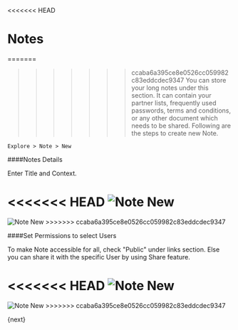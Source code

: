 <<<<<<< HEAD
# Notes

=======
>>>>>>> ccaba6a395ce8e0526cc059982c83eddcdec9347
You can store your long notes under this section. It can contain your partner lists, frequently used passwords, terms and conditions, or any other document which needs to be shared. Following are the steps to create new Note.

`Explore > Note > New`

####Notes Details

Enter Title and Context.

<<<<<<< HEAD
<img class="screenshot" alt="Note New" src="/docs/assets/img/collaboration-tools/note-1.png">
=======
<img class="screenshot" alt="Note New" src="{{docs_base_url}}/assets/img/collaboration-tools/note-1.png">
>>>>>>> ccaba6a395ce8e0526cc059982c83eddcdec9347

####Set Permissions to select Users

To make Note accessible for all, check "Public" under links section. Else you can share it with the specific User by using Share feature.

<<<<<<< HEAD
<img class="screenshot" alt="Note New" src="/docs/assets/img/collaboration-tools/share-1.gif">
=======
<img class="screenshot" alt="Note New" src="{{docs_base_url}}/assets/img/collaboration-tools/share-1.gif">
>>>>>>> ccaba6a395ce8e0526cc059982c83eddcdec9347

{next}
